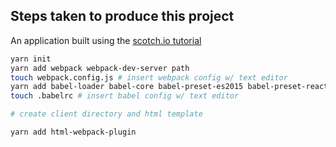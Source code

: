 

##


## Steps taken to produce this project


An application built using the [scotch.io tutorial](https://scotch.io/tutorials/setup-a-react-environment-using-webpack-and-babel)

```bash
yarn init
yarn add webpack webpack-dev-server path
touch webpack.config.js # insert webpack config w/ text editor
yarn add babel-loader babel-core babel-preset-es2015 babel-preset-react --dev
touch .babelrc # insert babel config w/ text editor

# create client directory and html template

yarn add html-webpack-plugin
```
